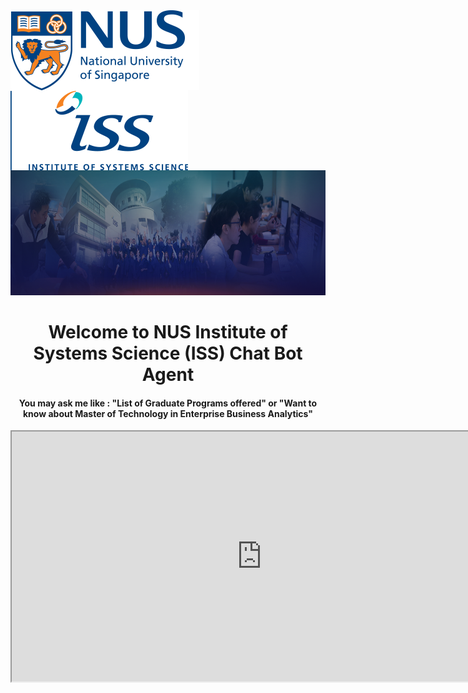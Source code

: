 <html>
<html>
<body>
<img src="./../images/branding-nus.png" alt="Smiley face" style="float: left; margin-right: 0px;" class="inline" />
<img src="./../images/branding-iss.png" alt="Smiley face" style="float: left; margin-right: 0px;" class="inline" />
<br>
 <div>
 <img src="./../images/iss-banner_jan2018.png" alt="Smiley face" height="200" width="1500" class="inline" /> 
 <center><H1> Welcome to NUS Institute of Systems Science (ISS) Chat Bot Agent</H1>
<H4>You may ask me like : 
"List of Graduate Programs offered" or 
"Want to know about Master of Technology in Enterprise Business Analytics"</H4>
<iframe
    allow="microphone;"
    width="800"
    height="400"
    src="https://console.dialogflow.com/api-client/demo/embedded/d67c9f9f-521d-42ab-b497-0587ccf865ab">
</iframe></center> 
</div>
<body>
</html>
